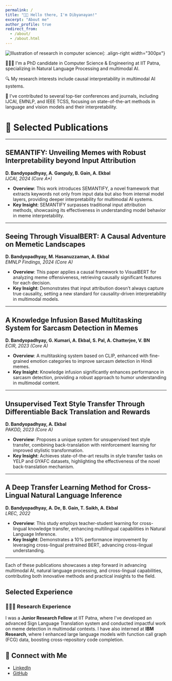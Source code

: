 ```yaml
---
permalink: /
title: "👋🏼 Hello there, I'm Dibyanayan!"
excerpt: "About me"
author_profile: true
redirect_from: 
  - /about/
  - /about.html
---
```



![Illustration of research in computer science](/images/profile_image.png){: .align-right width="300px"}

👨🏻‍💻 I'm a PhD candidate in Computer Science & Engineering at IIT Patna, specializing in Natural Language Processing and multimodal AI.

🔍 My research interests include causal interpretability in multimodal AI systems.

📜 I've contributed to several top-tier conferences and journals, including IJCAI, EMNLP, and IEEE TCSS, focusing on state-of-the-art methods in language and vision models and their interpretability.

# 📑 Selected Publications

---

## SEMANTIFY: Unveiling Memes with Robust Interpretability beyond Input Attribution  
**D. Bandyopadhyay, A. Ganguly, B. Gain, A. Ekbal**  
*IJCAI, 2024 (Core A\*)*  
- **Overview**: This work introduces SEMANTIFY, a novel framework that extracts keywords not only from input data but also from internal model layers, providing deeper interpretability for multimodal AI systems.
- **Key Insight**: SEMANTIFY surpasses traditional input attribution methods, showcasing its effectiveness in understanding model behavior in meme interpretability.

---

## Seeing Through VisualBERT: A Causal Adventure on Memetic Landscapes  
**D. Bandyopadhyay, M. Hasanuzzaman, A. Ekbal**  
*EMNLP Findings, 2024 (Core A)*  
- **Overview**: This paper applies a causal framework to VisualBERT for analyzing meme offensiveness, retrieving causally significant features for each decision.
- **Key Insight**: Demonstrates that input attribution doesn’t always capture true causality, setting a new standard for causality-driven interpretability in multimodal models.

---

## A Knowledge Infusion Based Multitasking System for Sarcasm Detection in Memes  
**D. Bandyopadhyay, G. Kumari, A. Ekbal, S. Pal, A. Chatterjee, V. BN**  
*ECIR, 2023 (Core A)*  
- **Overview**: A multitasking system based on CLIP, enhanced with fine-grained emotion categories to improve sarcasm detection in Hindi memes.
- **Key Insight**: Knowledge infusion significantly enhances performance in sarcasm detection, providing a robust approach to humor understanding in multimodal content.

---

## Unsupervised Text Style Transfer Through Differentiable Back Translation and Rewards  
**D. Bandyopadhyay, A. Ekbal**  
*PAKDD, 2023 (Core A)*  
- **Overview**: Proposes a unique system for unsupervised text style transfer, combining back-translation with reinforcement learning for improved stylistic transformation.
- **Key Insight**: Achieves state-of-the-art results in style transfer tasks on YELP and GYAFC datasets, highlighting the effectiveness of the novel back-translation mechanism.

---

## A Deep Transfer Learning Method for Cross-Lingual Natural Language Inference  
**D. Bandyopadhyay, A. De, B. Gain, T. Saikh, A. Ekbal**  
*LREC, 2022*  
- **Overview**: This study employs teacher-student learning for cross-lingual knowledge transfer, enhancing multilingual capabilities in Natural Language Inference.
- **Key Insight**: Demonstrates a 10% performance improvement by leveraging cross-lingual pretrained BERT, advancing cross-lingual understanding.

---

Each of these publications showcases a step forward in advancing multimodal AI, natural language processing, and cross-lingual capabilities, contributing both innovative methods and practical insights to the field.






## Selected Experience

### 👨🏻‍🔬 Research Experience
I was a **Junior Research Fellow** at IIT Patna, where I've developed an advanced Sign Language Translation system and conducted impactful work on meme detection in multimodal contexts. I have also interned at **IBM Research**, where I enhanced large language models with function call graph (FCG) data, boosting cross-repository code completion.

## 🔗 Connect with Me
- [LinkedIn](https://www.linkedin.com/in/dibyanayan-bandyopadhyay-86aaa3147/)
- [GitHub](https://github.com/newcodevelop)
